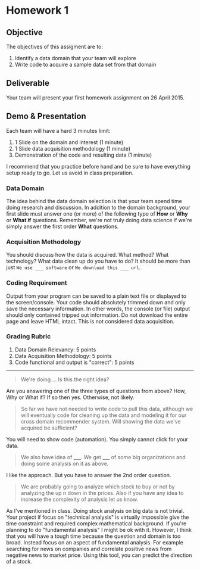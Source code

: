 # Homework 1

## Objective

The objectives of this assigment are to:

1. Identify a data domain that your team will explore
2. Write code to acquire a sample data set from that domain

## Deliverable

Your team will present your first homework assignment on 26 April 2015.

## Demo & Presentation

Each team will have a hard 3 minutes limit:
 
1. 1 Slide on the domain and interest (1 minute)
2. 1 Slide data acquisition methodology (1 minute)
3. Demonstration of the code and resulting data (1 minute)

I recommend that you practice before hand and be sure to have everything setup ready to go.  Let us avoid in class preparation. 

### Data Domain

The idea behind the data domain selection is that your team spend time doing research and discussion.  In addition to the domain background, your first slide must answer one (or more) of the following type of **How** or **Why** or **What if** questions.  Remember, we're not truly doing data science if we're simply answer the first order **What** questions.

### Acquisition Methodology

You should discuss how the data is acquired.  What method?  What technology?  What data clean up do you have to do?  It should be more than just `We use ___ software` or `We download this ___ url`.

### Coding Requirement

Output from your program can be saved to a plain text file or displayed to the screen/console.  Your code should absolutely trimmed down and only save the necessary information.  In other words, the console (or file) output should only contained tripped out information.  Do not download the entire page and leave HTML intact.  This is not considered data acquisition.

### Grading Rubric

1. Data Domain Relevancy: 5 points
2. Data Acquisition Methodology: 5 points
3. Code functional and output is "correct": 5 points

---

> We're doing ... Is this the right idea?

Are you answering one of the three types of questions from above?  How, Why or What if?  If so then yes.  Otherwise, not likely.

> So far we have not needed to write code to pull this data, although we will eventually code for cleaning up the data and modeling it for our cross domain recommender system. Will showing the data we've acquired be sufficient?

You will need to show code (automation).  You simply cannot click for your data.

> We also have idea of ___. We get ___ of some big organizations and doing some analysis on it as above.

I like the approach.  But you have to answer the 2nd order question.

> We are probably going to analyze which stock to buy or not by analyzing the up n down in the prices. Also if you have any idea to increase the complexity of analysis let us know.

As I've mentioned in class.  Doing stock analysis on big data is not trivial.  Your project if focus on "technical analysis" is virtually impossible give the time constraint and required complex mathematical background.  If you're planning to do "fundamental analysis" I might be ok with it.  However, I think that you will have a tough time because the question and domain is too broad.  Instead focus on an aspect of fundamental analysis.  For example searching for news on companies and correlate positive news from negative news to market price.  Using this tool, you can predict the direction of a stock.


